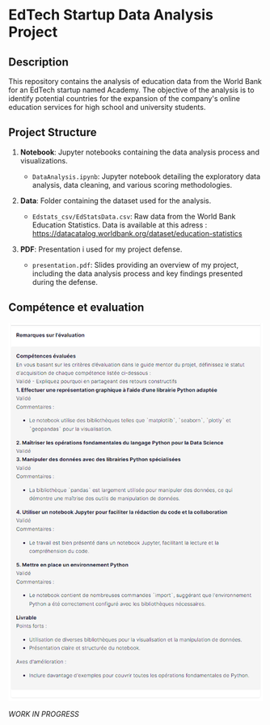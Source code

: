 # EdTech Startup Data Analysis Project

## Description
This repository contains the analysis of education data from the World Bank for an EdTech startup named Academy. The objective of the analysis is to identify potential countries for the expansion of the company's online education services for high school and university students.

## Project Structure
1. **Notebook**: Jupyter notebooks containing the data analysis process and visualizations.
    - `DataAnalysis.ipynb`: Jupyter notebook detailing the exploratory data analysis, data cleaning, and various scoring methodologies.
  
2. **Data**: Folder containing the dataset used for the analysis.
    - `Edstats_csv/EdStatsData.csv`: Raw data from the World Bank Education Statistics. Data is available at this adress : https://datacatalog.worldbank.org/dataset/education-statistics

3. **PDF**: Presentation i used for my project defense.
    - `presentation.pdf`: Slides providing an overview of my project, including the data analysis process and key findings presented during the defense.

## Compétence et evaluation 
![Eval](Evaluation.png)

_WORK IN PROGRESS_
